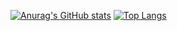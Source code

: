 [![Anurag's GitHub stats](https://github-readme-stats.vercel.app/api?username=zignalssss&show_icons=true&theme=tokyonight )](https://github.com/anuraghazra/github-readme-stats)
[![Top Langs](https://github-readme-stats.vercel.app/api/top-langs/?username=zignalssss&langs_count=8&show_icons=true&theme=tokyonight)](https://github.com/anuraghazra/github-readme-stats)

